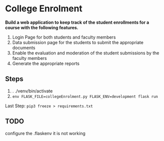 # College Enrolment

**Build a web application to keep track of the student enrollments for a course with the following features.**

1. Login Page for both students and faculty members
2. Data submission page for the students to submit the appropriate documents
3. Enable the evaluation and moderation  of the student submissions by the faculty members
4. Generate the appropriate reports

## Steps

1. . ./venv/bin/activate
2. ```env FLASK_FILE=collegeEnrolment.py FLASK_ENV=development flask run```

Last Step: ```pip3 freeze > requirements.txt```

## TODO

configure the .flaskenv it is not working
